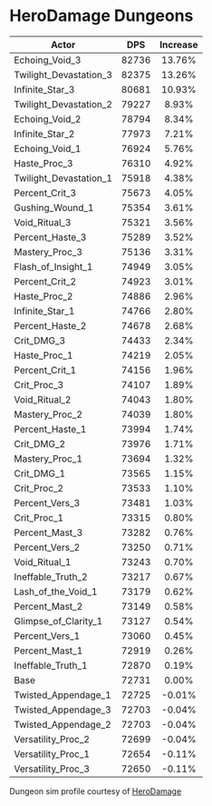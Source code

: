 # HeroDamage Dungeons
| Actor | DPS | Increase |
|---|:---:|:---:|
|Echoing_Void_3|82736|13.76%|
|Twilight_Devastation_3|82375|13.26%|
|Infinite_Star_3|80681|10.93%|
|Twilight_Devastation_2|79227|8.93%|
|Echoing_Void_2|78794|8.34%|
|Infinite_Star_2|77973|7.21%|
|Echoing_Void_1|76924|5.76%|
|Haste_Proc_3|76310|4.92%|
|Twilight_Devastation_1|75918|4.38%|
|Percent_Crit_3|75673|4.05%|
|Gushing_Wound_1|75354|3.61%|
|Void_Ritual_3|75321|3.56%|
|Percent_Haste_3|75289|3.52%|
|Mastery_Proc_3|75136|3.31%|
|Flash_of_Insight_1|74949|3.05%|
|Percent_Crit_2|74923|3.01%|
|Haste_Proc_2|74886|2.96%|
|Infinite_Star_1|74766|2.80%|
|Percent_Haste_2|74678|2.68%|
|Crit_DMG_3|74433|2.34%|
|Haste_Proc_1|74219|2.05%|
|Percent_Crit_1|74156|1.96%|
|Crit_Proc_3|74107|1.89%|
|Void_Ritual_2|74043|1.80%|
|Mastery_Proc_2|74039|1.80%|
|Percent_Haste_1|73994|1.74%|
|Crit_DMG_2|73976|1.71%|
|Mastery_Proc_1|73694|1.32%|
|Crit_DMG_1|73565|1.15%|
|Crit_Proc_2|73533|1.10%|
|Percent_Vers_3|73481|1.03%|
|Crit_Proc_1|73315|0.80%|
|Percent_Mast_3|73282|0.76%|
|Percent_Vers_2|73250|0.71%|
|Void_Ritual_1|73243|0.70%|
|Ineffable_Truth_2|73217|0.67%|
|Lash_of_the_Void_1|73179|0.62%|
|Percent_Mast_2|73149|0.58%|
|Glimpse_of_Clarity_1|73127|0.54%|
|Percent_Vers_1|73060|0.45%|
|Percent_Mast_1|72919|0.26%|
|Ineffable_Truth_1|72870|0.19%|
|Base|72731|0.00%|
|Twisted_Appendage_1|72725|-0.01%|
|Twisted_Appendage_3|72703|-0.04%|
|Twisted_Appendage_2|72703|-0.04%|
|Versatility_Proc_2|72699|-0.04%|
|Versatility_Proc_1|72654|-0.11%|
|Versatility_Proc_3|72650|-0.11%|

 Dungeon sim profile courtesy of [HeroDamage](https://www.herodamage.com/)